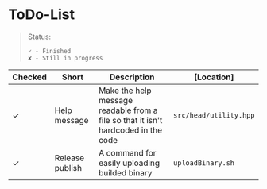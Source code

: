 # ToDo-List

> Status:
> ```
> ✓ - Finished
> ✘ - Still in progress
> ```

Checked|Short|Description|[Location]
---|---|---|---
✓|Help message|Make the help message readable from a file so that it isn't hardcoded in the code|`src/head/utility.hpp`
✓|Release publish|A command for easily uploading builded binary|`uploadBinary.sh`